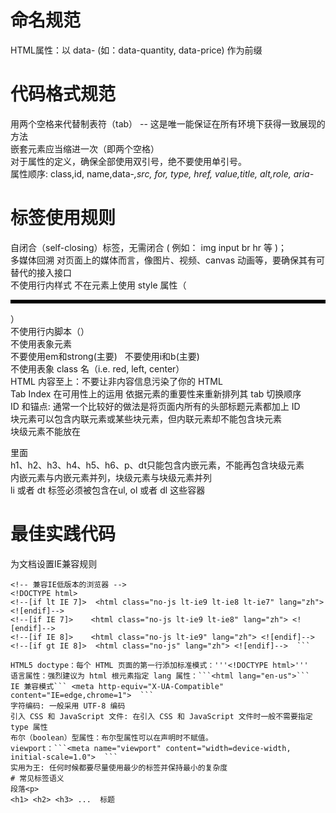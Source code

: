 # 命名规范
HTML属性：以 data- (如：data-quantity, data-price) 作为前缀  
# 代码格式规范
用两个空格来代替制表符（tab） -- 这是唯一能保证在所有环境下获得一致展现的方法  
嵌套元素应当缩进一次（即两个空格）  
对于属性的定义，确保全部使用双引号，绝不要使用单引号。  
属性顺序: class,id, name,data-*,src, for, type, href, value,title, alt,role, aria-*  
# 标签使用规则
自闭合（self-closing）标签，无需闭合 ( 例如： img input br hr 等 )；  
多媒体回溯 对页面上的媒体而言，像图片、视频、canvas 动画等，要确保其有可替代的接入接口  
不使用行内样式 
不在元素上使用 style 属性（<hr style="border-top: 5px solid black">）  
不使用行内脚本（<script>alert('no good')</script>）  
不使用表象元素  
不要使用em和strong(主要)  
不要使用i和b(主要)  
不使用表象 class 名（i.e. red, left, center）  
HTML 内容至上：不要让非内容信息污染了你的 HTML  
Tab Index 在可用性上的运用 依据元素的重要性来重新排列其 tab 切换顺序  
ID 和锚点: 通常一个比较好的做法是将页面内所有的头部标题元素都加上 ID  
块元素可以包含内联元素或某些块元素，但内联元素却不能包含块元素  
块级元素不能放在<p>里面  
h1、h2、h3、h4、h5、h6、p、dt只能包含内嵌元素，不能再包含块级元素  
内嵌元素与内嵌元素并列，块级元素与块级元素并列  
li 或者 dt 标签必须被包含在ul, ol 或者 dl 这些容器  
# 最佳实践代码
为文档设置IE兼容规则  
```
<!-- 兼容IE低版本的浏览器 -->  
<!DOCTYPE html>  
<!--[if lt IE 7]>  <html class="no-js lt-ie9 lt-ie8 lt-ie7" lang="zh"> <![endif]-->  
<!--[if IE 7]>    <html class="no-js lt-ie9 lt-ie8" lang="zh"> <![endif]-->  
<!--[if IE 8]>    <html class="no-js lt-ie9" lang="zh"> <![endif]-->  
<!--[if gt IE 8]>  <html class="no-js" lang="zh"> <![endif]-->  ```

HTML5 doctype：每个 HTML 页面的第一行添加标准模式：'''<!DOCTYPE html>'''   
语言属性：强烈建议为 html 根元素指定 lang 属性：```<html lang="en-us">```   
IE 兼容模式``` <meta http-equiv="X-UA-Compatible" content="IE=edge,chrome=1">  ```
字符编码: 一般采用 UTF-8 编码  
引入 CSS 和 JavaScript 文件: 在引入 CSS 和 JavaScript 文件时一般不需要指定 type 属性  
布尔（boolean）型属性：布尔型属性可以在声明时不赋值。  
viewport：```<meta name="viewport" content="width=device-width, initial-scale=1.0">  ```
实用为王: 任何时候都要尽量使用最少的标签并保持最小的复杂度  
# 常见标签语义
段落<p>	  
<h1> <h2> <h3> ...	标题  
